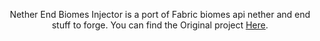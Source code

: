 <p align="center">
Nether End Biomes Injector is a port of Fabric biomes api nether and end stuff to forge. You can find the Original project <a href=https://github.com/FabricMC/fabric/tree/1.17/fabric-biome-api-v1>Here</a>.
</p>
